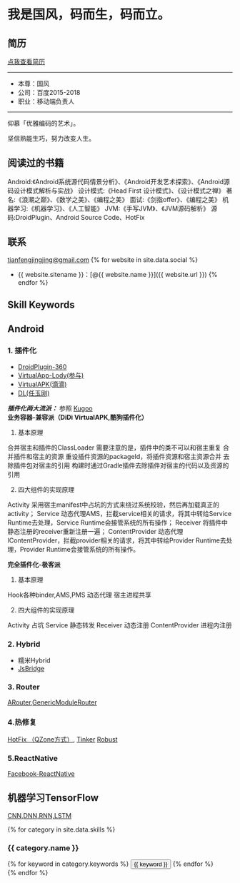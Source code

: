 

# 我是国风，码而生，码而立。

## 简历
[点我查看简历](https://www.guofeng007.com/anires/public/)

------------------------------------------------
- 本尊：国风
- 公司：百度2015-2018
- 职业：移动端负责人

------------------------------------------------

仰慕「优雅编码的艺术」。

坚信熟能生巧，努力改变人生。

## 阅读过的书籍

Android:《Android系统源代码情景分析》、《Android开发艺术探索》、《Android源码设计模式解析与实战》
设计模式:《Head First 设计模式》、《设计模式之禅》
著名:《浪潮之巅》、《数学之美》、《编程之美》
面试:《剑指offer》、《编程之美》
机器学习:《机器学习》、《人工智能》
JVM:《手写JVM》、《JVM源码解析》
源码:DroidPlugin、Android Source Code、HotFix


## 联系
tianfengjingjing@gmail.com
{% for website in site.data.social %}
* {{ website.sitename }}：[@{{ website.name }}]({{ website.url }})
{% endfor %}

## Skill Keywords

## Android
### 1. 插件化
- [DroidPlugin-360](https://github.com/DroidPluginTeam/DroidPlugin)
- [VirtualApp-Lody(参与)](https://github.com/asLody/VirtualApp)
- [VirtualAPK(滴滴)](https://github.com/didi/VirtualAPK)
- [DL(任玉刚)](https://github.com/singwhatiwanna/dynamic-load-apk)

***插件化两大流派：***
参照 [Kugoo](https://juejin.im/entry/59cde341f265da065476f21a?utm_source=gold_browser_extension)
**业务容器-兼容派（DiDi VirtualAPK,酷狗插件化）**

1. 基本原理

合并宿主和插件的ClassLoader 需要注意的是，插件中的类不可以和宿主重复
合并插件和宿主的资源 重设插件资源的packageId，将插件资源和宿主资源合并
去除插件包对宿主的引用 构建时通过Gradle插件去除插件对宿主的代码以及资源的引用

2. 四大组件的实现原理

Activity 采用宿主manifest中占坑的方式来绕过系统校验，然后再加载真正的activity；
Service 动态代理AMS，拦截service相关的请求，将其中转给Service Runtime去处理，Service Runtime会接管系统的所有操作；
Receiver 将插件中静态注册的receiver重新注册一遍；
ContentProvider 动态代理IContentProvider，拦截provider相关的请求，将其中转给Provider Runtime去处理，Provider Runtime会接管系统的所有操作。

**完全插件化-极客派**

1. 基本原理

Hook各种binder,AMS,PMS
动态代理
宿主进程共享

2. 四大组件的实现原理

Activity 占坑
Service 静态转发
Receiver 动态注册
ContentProvider 进程内注册

### 2. Hybrid
- 糯米Hybrid
- [JsBridge](https://github.com/lzyzsd/JsBridge)

### 3. Router
[ARouter,GenericModuleRouter](https://github.com/guofeng007/GenericModuleRouter/)

### 4.热修复
[HotFix （QZone方式）](https://github.com/dodola/HotFix/),
[Tinker](https://github.com/Tencent/tinker/)
[Robust](https://github.com/Meituan-Dianping/Robust)

### 5.ReactNative
[Facebook-ReactNative](http://facebook.github.io/react-native/)

## 机器学习TensorFlow
[CNN,DNN,RNN,LSTM](http://tensorflow.org/)




{% for category in site.data.skills %}
### {{ category.name }}
<div class="btn-inline">
{% for keyword in category.keywords %}
<button class="btn btn-outline" type="button">{{ keyword }}</button>
{% endfor %}
</div>
{% endfor %}
